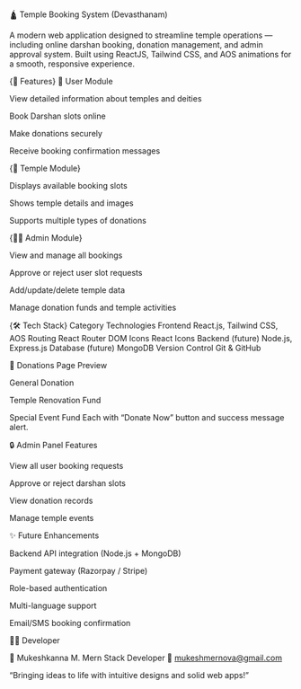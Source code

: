 🛕 Temple Booking System (Devasthanam)

A modern web application designed to streamline temple operations — including online darshan booking, donation management, and admin approval system.
Built using ReactJS, Tailwind CSS, and AOS animations for a smooth, responsive experience.

{🚀 Features}
👥 User Module

View detailed information about temples and deities

Book Darshan slots online

Make donations securely

Receive booking confirmation messages

{🧘 Temple Module}

Displays available booking slots

Shows temple details and images

Supports multiple types of donations

{🧑‍💼 Admin Module}

View and manage all bookings

Approve or reject user slot requests

Add/update/delete temple data

Manage donation funds and temple activities

{🛠 Tech Stack}
Category	Technologies
Frontend	React.js, Tailwind CSS, AOS
Routing	React Router DOM
Icons	React Icons
Backend (future)	Node.js, Express.js
Database (future)	MongoDB
Version Control	Git & GitHub

💸 Donations Page Preview

General Donation

Temple Renovation Fund

Special Event Fund
Each with “Donate Now” button and success message alert.

🔒 Admin Panel Features

View all user booking requests

Approve or reject darshan slots

View donation records

Manage temple events

✨ Future Enhancements

Backend API integration (Node.js + MongoDB)

Payment gateway (Razorpay / Stripe)

Role-based authentication

Multi-language support

Email/SMS booking confirmation

🧑‍💻 Developer

👤 Mukeshkanna M.
Mern Stack Developer
📧 mukeshmernova@gmail.com


“Bringing ideas to life with intuitive designs and solid web apps!”
